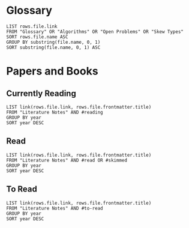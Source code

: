 
# Glossary

```dataview 
LIST rows.file.link
FROM "Glossary" OR "Algorithms" OR "Open Problems" OR "Skew Types"
SORT rows.file.name ASC
GROUP BY substring(file.name, 0, 1)
SORT substring(file.name, 0, 1) ASC
```

# Papers and Books
## Currently Reading

```dataview
LIST link(rows.file.link, rows.file.frontmatter.title) 
FROM "Literature Notes" AND #reading 
GROUP BY year
SORT year DESC
```

## Read

```dataview
LIST link(rows.file.link, rows.file.frontmatter.title) 
FROM "Literature Notes" AND #read OR #skimmed 
GROUP BY year
SORT year DESC
```

## To Read

```dataview
LIST link(rows.file.link, rows.file.frontmatter.title) 
FROM "Literature Notes" AND #to-read  
GROUP BY year
SORT year DESC
```
